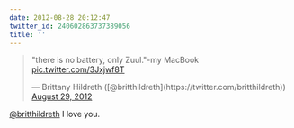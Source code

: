 ```yaml
---
date: 2012-08-28 20:12:47
twitter_id: 240602863737389056
title: ''
---
```


<blockquote class="twitter-tweet"><p lang="en" dir="ltr">&quot;there is no battery, only Zuul.&quot;-my MacBook <a href="http://t.co/3Jxjwf8T">pic.twitter.com/3Jxjwf8T</a></p>&mdash; Brittany Hildreth ([@britthildreth](https://twitter.com/britthildreth)) <a href="https://twitter.com/britthildreth/status/240602695587749888?ref_src=twsrc%5Etfw">August 29, 2012</a></blockquote>
<script async src="https://platform.twitter.com/widgets.js" charset="utf-8"></script>

[@britthildreth](https://twitter.com/britthildreth) I love you.
